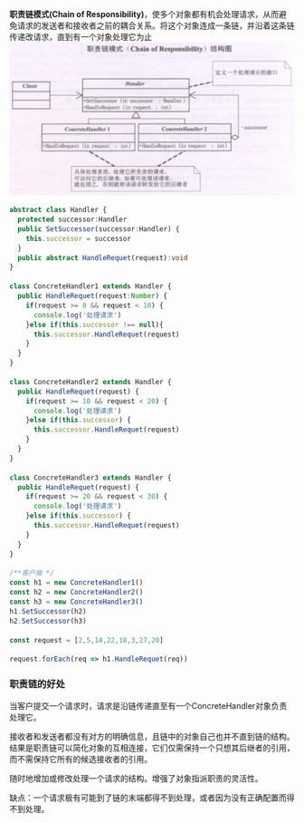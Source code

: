 **职责链模式(Chain of Responsibility)**，使多个对象都有机会处理请求，从而避免请求的发送者和接收者之前的耦合关系。将这个对象连成一条链，并沿着这条链传递改请求，直到有一个对象处理它为止
![1](./1.jpg)

```typescript
abstract class Handler {
  protected successor:Handler
  public SetSuccessor(successor:Handler) {
    this.successor = successor
  }
  public abstract HandleRequet(request):void
}

class ConcreteHandler1 extends Handler {
  public HandleRequet(request:Number) {
    if(request >= 0 && request < 10) {
      console.log('处理请求')
    }else if(this.successor !== null){
      this.successor.HandleRequet(request)
    }
  }
}

class ConcreteHandler2 extends Handler {
  public HandleRequet(request) {
    if(request >= 10 && request < 20) {
      console.log('处理请求')
    }else if(this.successor) {
      this.successor.HandleRequet(request)
    }
  }
}

class ConcreteHandler3 extends Handler {
  public HandleRequet(request) {
    if(request >= 20 && request < 30) {
      console.log('处理请求')
    }else if(this.successor) {
      this.successor.HandleRequet(request)
    }
  }
}

/**客户端 */
const h1 = new ConcreteHandler1()
const h2 = new ConcreteHandler2()
const h3 = new ConcreteHandler3()
h1.SetSuccessor(h2)
h2.SetSuccessor(h3)

const request = [2,5,14,22,18,3,27,20]

request.forEach(req => h1.HandleRequet(req))
```

### 职责链的好处
当客户提交一个请求时，请求是沿链传递直至有一个ConcreteHandler对象负责处理它。

接收者和发送者都没有对方的明确信息，且链中的对象自己也并不直到链的结构。结果是职责链可以简化对象的互相连接，它们仅需保持一个只想其后继者的引用，而不需保持它所有的候选接收者的引用。

随时地增加或修改处理一个请求的结构。增强了对象指派职责的灵活性。

缺点：一个请求极有可能到了链的末端都得不到处理，或者因为没有正确配置而得不到处理。